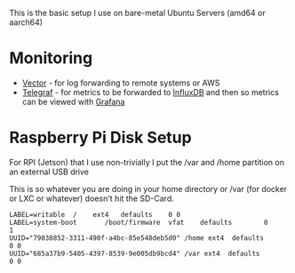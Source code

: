 This is the basic setup I use on bare-metal Ubuntu Servers (amd64 or aarch64)

# Monitoring
- [Vector](https://vector.dev/releases/0.11.1/download/) - for log forwarding to remote systems or AWS
- [Telegraf](https://github.com/influxdata/telegraf/releases) - for metrics to be forwarded to [InfluxDB](https://www.influxdata.com/get-influxdb/) and then so metrics can be viewed with [Grafana](https://grafana.com/grafana/download)

# Raspberry Pi Disk Setup

For RPI (Jetson) that I use non-trivially I put the /var and /home partition on an external USB drive

This is so whatever you are doing in your home directory or /var (for docker or LXC or whatever) doesn't hit the SD-Card. 

```
LABEL=writable	/	 ext4	defaults	0 0
LABEL=system-boot       /boot/firmware  vfat    defaults        0       1
UUID="79038852-3311-490f-a4bc-85e548deb5d0" /home ext4  defaults        0 0
UUID="685a37b9-5405-4397-8539-9e005db9bcd4" /var ext4  defaults        0 0
```
	
